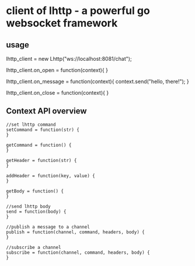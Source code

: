 # client of lhttp - a powerful go websocket framework

## usage

lhttp_client = new Lhttp("ws://localhost:8081/chat");

lhttp_client.on_open = function(context){
}

lhttp_client.on_message = function(context){
    context.send("hello, there!");
}

lhttp_client.on_close = function(context){
}

## Context API overview

    //set lhttp command
    setCommand = function(str) {
    }

    getCommand = function() {
    }

    getHeader = function(str) {
    }

    addHeader = function(key, value) {
    }

    getBody = function() {
    }

    //send lhttp body
    send = function(body) {
    }

    //publish a message to a channel
    publish = function(channel, command, headers, body) {
    }

    //subscribe a channel
    subscribe = function(channel, command, headers, body) {
    }